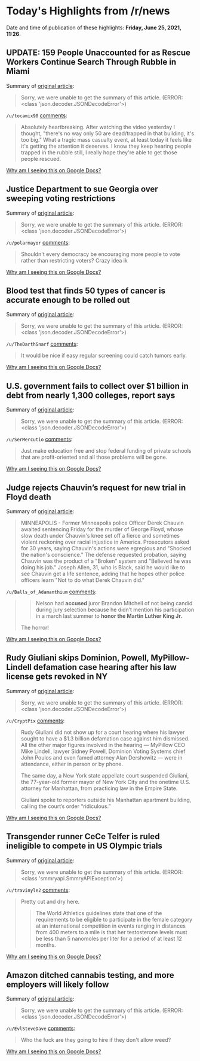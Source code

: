 # Today's Highlights from /r/news

Date and time of publication of these highlights: **Friday, June 25, 2021, 11:26**.

## UPDATE: 159 People Unaccounted for as Rescue Workers Continue Search Through Rubble in Miami

Summary of [original article](https://www.cnn.com/us/live-news/miami-florida-building-collapse-06-25-21/index.html):

> Sorry, we were unable to get the summary of this article. (ERROR: <class 'json.decoder.JSONDecodeError'>)

`/u/tocamix90` [comments](https://www.reddit.com/r/news/comments/o7mpi7/update_159_people_unaccounted_for_as_rescue/):

> Absolutely heartbreaking.  After watching the video yesterday I thought, "there's no way only 50 are dead/trapped in that building, it's too big."  What a tragic mass casualty event, at least today it feels like it's getting the attention it deserves.  I know they keep hearing people trapped in the rubble still, I really hope they're able to get those people rescued.

[Why am I seeing this on Google Docs?](https://docs.google.com/document/d/1Dc6We63vOXIZsc0op-Bt4abqkYjXzOigalQqFxmvvbM/edit?usp=sharing)

## Justice Department to sue Georgia over sweeping voting restrictions

Summary of [original article](https://www.independent.co.uk/news/world/americas/us-politics/georgia-voting-law-lawsuit-biden-b1872859.html?utm_content=Echobox&utm_medium=Social&utm_source=Twitter#Echobox=1624632742):

> Sorry, we were unable to get the summary of this article. (ERROR: <class 'json.decoder.JSONDecodeError'>)

`/u/polarmayor` [comments](https://www.reddit.com/r/news/comments/o7pac3/justice_department_to_sue_georgia_over_sweeping/):

> Shouldn't every democracy be encouraging more people to vote rather than restricting voters? Crazy idea ik

[Why am I seeing this on Google Docs?](https://docs.google.com/document/d/1Dc6We63vOXIZsc0op-Bt4abqkYjXzOigalQqFxmvvbM/edit?usp=sharing)

## Blood test that finds 50 types of cancer is accurate enough to be rolled out

Summary of [original article](https://www.theguardian.com/society/2021/jun/25/blood-test-that-finds-50-types-of-cancer-is-accurate-enough-to-be-rolled-out):

> Sorry, we were unable to get the summary of this article. (ERROR: <class 'json.decoder.JSONDecodeError'>)

`/u/TheDarthSnarf` [comments](https://www.reddit.com/r/news/comments/o7lw3i/blood_test_that_finds_50_types_of_cancer_is/):

> It would be nice if easy regular screening could catch tumors early.

[Why am I seeing this on Google Docs?](https://docs.google.com/document/d/1Dc6We63vOXIZsc0op-Bt4abqkYjXzOigalQqFxmvvbM/edit?usp=sharing)

## U.S. government fails to collect over $1 billion in debt from nearly 1,300 colleges, report says

Summary of [original article](https://www.cnbc.com/2021/06/24/us-government-fails-to-collect-over-1-billion-in-debt-from-nearly-1300-colleges-report-says.html):

> Sorry, we were unable to get the summary of this article. (ERROR: <class 'json.decoder.JSONDecodeError'>)

`/u/SerMercutio` [comments](https://www.reddit.com/r/news/comments/o7kabw/us_government_fails_to_collect_over_1_billion_in/):

> Just make education free and stop federal funding of private schools that are profit-oriented and all those problems will be gone.

[Why am I seeing this on Google Docs?](https://docs.google.com/document/d/1Dc6We63vOXIZsc0op-Bt4abqkYjXzOigalQqFxmvvbM/edit?usp=sharing)

## Judge rejects Chauvin’s request for new trial in Floyd death

Summary of [original article](http://apnews.com/article/derek-chauvin-sentencing-23c52021812168c579b3886f8139c73d):

> MINNEAPOLIS - Former Minneapolis police Officer Derek Chauvin awaited sentencing Friday for the murder of George Floyd, whose slow death under Chauvin's knee set off a fierce and sometimes violent reckoning over racial injustice in America. Prosecutors asked for 30 years, saying Chauvin's actions were egregious and "Shocked the nation's conscience." The defense requested probation, saying Chauvin was the product of a "Broken" system and "Believed he was doing his job." Joseph Allen, 31, who is Black, said he would like to see Chauvin get a life sentence, adding that he hopes other police officers learn "Not to do what Derek Chauvin did."

`/u/Balls_of_Adamanthium` [comments](https://www.reddit.com/r/news/comments/o7pw9p/judge_rejects_chauvins_request_for_new_trial_in/):

> >Nelson had **accused** juror Brandon Mitchell of not being candid during jury selection because he didn’t mention his participation in a march last summer to **honor the Martin Luther King Jr.**
> 
> The horror!

[Why am I seeing this on Google Docs?](https://docs.google.com/document/d/1Dc6We63vOXIZsc0op-Bt4abqkYjXzOigalQqFxmvvbM/edit?usp=sharing)

## Rudy Giuliani skips Dominion, Powell, MyPillow-Lindell defamation case hearing after his law license gets revoked in NY

Summary of [original article](https://www.cnbc.com/2021/06/24/rudy-giuliani-skips-dominion-powell-mypillow-lindell-hearing.html):

> Sorry, we were unable to get the summary of this article. (ERROR: <class 'json.decoder.JSONDecodeError'>)

`/u/CryptPix` [comments](https://www.reddit.com/r/news/comments/o7dhcz/rudy_giuliani_skips_dominion_powell/):

> Rudy Giuliani did not show up for a court hearing where his lawyer sought to have a $1.3 billion defamation case against him dismissed. All the other major figures involved in the hearing — MyPillow CEO Mike Lindell, lawyer Sidney Powell, Dominion Voting Systems chief John Poulos and even famed attorney Alan Dershowitz — were in attendance, either in person or by phone.
> 
> The same day, a New York state appellate court suspended Giuliani, the 77-year-old former mayor of New York City and the onetime U.S. attorney for Manhattan, from practicing law in the Empire State.
> 
> Giuliani spoke to reporters outside his Manhattan apartment building, calling the court’s order “ridiculous.”

[Why am I seeing this on Google Docs?](https://docs.google.com/document/d/1Dc6We63vOXIZsc0op-Bt4abqkYjXzOigalQqFxmvvbM/edit?usp=sharing)

## Transgender runner CeCe Telfer is ruled ineligible to compete in US Olympic trials

Summary of [original article](https://www.cnn.com/2021/06/25/sport/transgender-athlete-cece-telfer-trials-olympics-spt/index.html):

> Sorry, we were unable to get the summary of this article. (ERROR: <class 'smmryapi.SmmryAPIException'>)

`/u/travinyle2` [comments](https://www.reddit.com/r/news/comments/o7oz1q/transgender_runner_cece_telfer_is_ruled/):

> Pretty cut and dry here.
> 
> >The World Athletics guidelines state that one of the requirements to be eligible to participate in the female category at an international competition in events ranging in distances from 400 meters to a mile is that her testosterone levels must be less than 5 nanomoles per liter for a period of at least 12 months.

[Why am I seeing this on Google Docs?](https://docs.google.com/document/d/1Dc6We63vOXIZsc0op-Bt4abqkYjXzOigalQqFxmvvbM/edit?usp=sharing)

## Amazon ditched cannabis testing, and more employers will likely follow

Summary of [original article](https://www.cnn.com/2021/06/23/business/amazon-drug-test-cannabis-paradigm-shifting):

> Sorry, we were unable to get the summary of this article. (ERROR: <class 'json.decoder.JSONDecodeError'>)

`/u/EvlSteveDave` [comments](https://www.reddit.com/r/news/comments/o7ber9/amazon_ditched_cannabis_testing_and_more/):

> Who the fuck are they going to hire if they don't allow weed?

[Why am I seeing this on Google Docs?](https://docs.google.com/document/d/1Dc6We63vOXIZsc0op-Bt4abqkYjXzOigalQqFxmvvbM/edit?usp=sharing)

